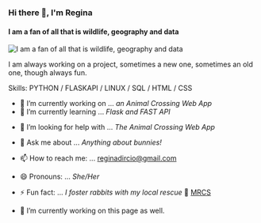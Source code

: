 ### Hi there 👋, I'm Regina
#### I am a fan of all that is wildlife, geography and data
![I am a fan of all that is wildlife, geography and data](https://arturssmirnovs.github.io/github-profile-readme-generator/images/banner.png)

I am always working on a project, sometimes a new one, sometimes an old one, though always fun. 

Skills: PYTHON / FLASKAPI / LINUX / SQL / HTML / CSS 

- 🔭 I’m currently working on ... _an Animal Crossing Web App_
- 🌱 I’m currently learning ... _Flask and FAST API_
<!--- - 👯 I’m looking to collaborate on ... ---> 
- 🤔 I’m looking for help with ... _The Animal Crossing Web App_
- 💬 Ask me about ... _Anything about bunnies!_
- 📫 How to reach me: ... reginadircio@gmail.com
- 😄 Pronouns: ... _She/Her_
- ⚡ Fun fact: ... _I foster rabbits with my local rescue_ :rabbit: [MRCS](http://www.mncompanionrabbit.org)



- 🔭 I’m currently working on this page as well. 




